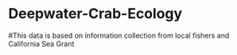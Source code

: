 # Deepwater-Crab-Ecology
#This data is based on information collection from local fishers and California Sea Grant

